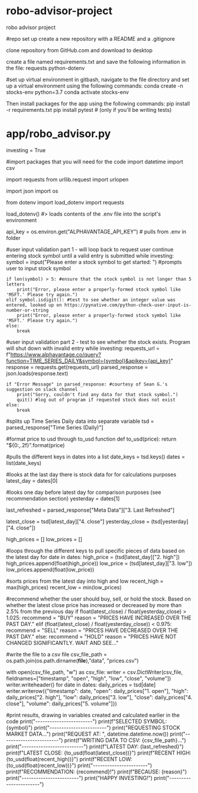 # robo-advisor-project
robo advisor project

#repo set up
create a new repository with a README and a .gitignore

clone repository from GitHub.com and download to desktop

create a file named requirements.txt and save the following information in the file: 
requests
python-dotenv

#set up virtual environment
in gitbash, navigate to the file directory and set up a virtual environment using the following commands: 
conda create -n stocks-env python=3.7 
conda activate stocks-env

Then install packages for the app using the following commands: 
pip install -r requirements.txt
pip install pytest # (only if you'll be writing tests)

# app/robo_advisor.py
investing = True 

#import packages that you will need for the code
import datetime
import csv

import requests 
from urllib.request import urlopen

import json
import os

from dotenv import load_dotenv
import requests

load_dotenv() #> loads contents of the .env file into the script's environment

api_key = os.environ.get("ALPHAVANTAGE_API_KEY") # pulls from .env in folder

#user input validation part 1 - will loop back to request user continue entering stock symbol until a valid entry is submitted
while investing: 
    symbol = input("Please enter a stock symbol to get started: ") #prompts user to input stock symbol

    if len(symbol) > 5: #ensure that the stock symbol is not longer than 5 letters
        print("Error, please enter a properly-formed stock symbol like 'MSFT.' Please try again.")
    elif symbol.isdigit(): #test to see whether an integer value was entered, looked up on https://pynative.com/python-check-user-input-is-number-or-string
        print("Error, please enter a properly-formed stock symbol like 'MSFT.' Please try again.")
    else: 
        break 


#user input validation part 2 - test to see whether the stock exists. Program will shut down with invalid entry
while investing: 
    requests_url = f"https://www.alphavantage.co/query?function=TIME_SERIES_DAILY&symbol={symbol}&apikey={api_key}"
    response = requests.get(requests_url)
    parsed_response = json.loads(response.text)

    if "Error Message" in parsed_response: #courtesy of Sean G.'s suggestion on slack channel
        print("Sorry, couldn't find any data for that stock symbol.") 
        quit() #log out of program if requested stock does not exist
    else: 
        break  
     
#splits up Time Series Daily data into separate variable 
tsd = parsed_response["Time Series (Daily)"]

#format price to usd through to_usd function
def to_usd(price):
    return "${0:,.2f}".format(price) 

#pulls the different keys in dates into a list
date_keys = tsd.keys()
dates = list(date_keys)

#looks at the last day there is stock data for for calculations purposes
latest_day = dates[0]

#looks one day before latest day for comparison purposes (see recommendation section)
yesterday = dates[1]

last_refreshed = parsed_response["Meta Data"]["3. Last Refreshed"]

latest_close = tsd[latest_day]["4. close"]
yesterday_close = (tsd[yesterday]["4. close"])

high_prices = []
low_prices = []

#loops through the different keys to pull specific pieces of data based on the latest day
for date in dates: 
    high_price = (tsd[latest_day]["2. high"])
    high_prices.append(float(high_price))
    low_price = (tsd[latest_day]["3. low"])
    low_prices.append(float(low_price))

#sorts prices from the latest day into high and low
recent_high = max(high_prices)
recent_low = min(low_prices)


#recommend whether the user should buy, sell, or hold the stock. Based on whether the latest close price has increased or decreased by more than 2.5% from the previous day
if float(latest_close) / float(yesterday_close) > 1.025: 
    recommend = "BUY"
    reason = "PRICES HAVE INCREASED OVER THE PAST DAY."
elif (float(latest_close) / float(yesterday_close)) < 0.975: 
    recommend = "SELL"
    reason = "PRICES HAVE DECREASED OVER THE PAST DAY."
else: 
    recommend = "HOLD"
    reason = "PRICES HAVE NOT CHANGED SIGNIFICANTLY. WAIT AND SEE..."

#write the file to a csv file
csv_file_path = os.path.join(os.path.dirname(__file__),"data", "prices.csv") 

with open(csv_file_path, "w") as csv_file:
    writer = csv.DictWriter(csv_file, fieldnames=["timestamp", "open", "high", "low", "close", "volume"])
    writer.writeheader()
    for date in dates: 
        daily_prices = tsd[date]
        writer.writerow({"timestamp": date, "open": daily_prices["1. open"], "high": daily_prices["2. high"], "low": daily_prices["3. low"], "close": daily_prices["4. close"], "volume": daily_prices["5. volume"]})

#print results, drawing in variables created and calculated earlier in the code
print("------------------------")
print(f"SELECTED SYMBOL:{symbol}")
print("------------------------")
print("REQUESTING STOCK MARKET DATA...")
print("REQUEST AT: ", datetime.datetime.now())
print("------------------------")
print(f"WRITING DATA TO CSV: {csv_file_path}...")
print("--------------------------")
print(f"LATEST DAY: {last_refreshed}")
print(f"LATEST CLOSE: {to_usd(float(latest_close))}")
print(f"RECENT HIGH: {to_usd(float(recent_high))}")
print(f"RECENT LOW: {to_usd(float(recent_low))}")
print("-----------------------")
print(f"RECOMMENDATION: {recommend}!")
print(f"BECAUSE: {reason}")
print("------------------------")
print("HAPPY INVESTING!")
print("-----------------------")




